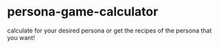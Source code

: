 # persona-game-calculator
calculate for your desired persona or get the recipes of the persona that you want!
